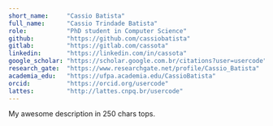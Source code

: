 ```yaml
---
short_name:     "Cassio Batista"
full_name:      "Cassio Trindade Batista"
role:           "PhD student in Computer Science"
github:         "https://github.com/cassiobatista"
gitlab:         "https://gitlab.com/cassota"
linkedin:       "https://linkedin.com/in/cassota"
google_scholar: "https://scholar.google.com.br/citations?user=usercode"
research_gate:  "https://www.researchgate.net/profile/Cassio_Batista"
academia_edu:   "https://ufpa.academia.edu/CassioBatista"
orcid:          "https://orcid.org/usercode"
lattes:         "http://lattes.cnpq.br/usercode"
---
```


My awesome description in 250 chars tops.
